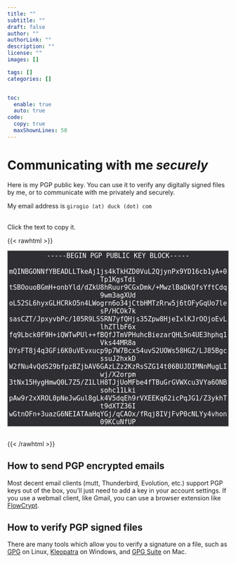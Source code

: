 ```yaml
---
title: ""
subtitle: ""
draft: false
author: ""
authorLink: ""
description: ""
license: ""
images: []

tags: []
categories: []


toc:
  enable: true
  auto: true
code:
  copy: true
  maxShownLines: 50
---
```

# Communicating with me *securely*


Here is my PGP public key. You can use it to verify any digitally signed files by me, or to communicate with me privately and securely. 

My email address is `girogio (at) duck (dot) com`


<br />
Click the text to copy it.

{{< rawhtml >}}
<textarea readonly cols="80"
onclick="this.select();document.execCommand('copy');alert('Copied to  clipboard.')"
style="font-size:15px;color:white;width:100%;font-family:monospace;text-align:center;display:block;height:400px;resize:none;background:#2E2E33"
>
-----BEGIN PGP PUBLIC KEY BLOCK-----
&#13;
mQINBGONNfYBEADLLTkeAj1js4kTkHZD0VuL2QjynPx9YD16cb1yA+0Tp1KgsTdi
tSBOouoBGmH+onbYld/dZkU8hRuur9CGxDmk/+MwzlBaDkQfsYftCdq9wm3agXUd
oL52SL6hyxGLHCRkO5n4LWogrn6o34jCtbHMTzRrw5j6tOFyGqUo7lesP/HCOk7k
sasCZT/JpxyvbPc/105R9LSSRN7yfQHjs35Zpw8HjeIxlKJrOOjoEvLlhZTlbF6x
fq9Lbck0F9H+iQWTwPUl++fBQfJTmVPHuhcBiezarQHLSn4UE3hphq1Vks44MR8a
DYsFT8j4q3GFi6K0uVEvxucp9p7W7BcxS4uvS2UOWs58HGZ/LJ85BgcssuJ2hxkD
W2fNu4vQdS29bfpzBZjbAV6GAzLZz2KzRsSZG14t06BUJDIMNnMugLIwj/X2orpm
3tNx15HygHmwQ0L7Z5/Z1LlH8TJjUoMFbe4fTBuGrGVWXcu3VYa6ONBsohc11Lki
pAw9r2xXROL0pNeJwGul8gLk4V5dqEh9rVXEEKq62icPqJG1/Z3ykhTt9dXTZ36I
wGtnOFn+3uazG6NEIATAaHqYGj/qCAOx/fRqj8IVjFvP0cNLYy4vhon09KCuNfUP
E5thBc+RrMkVdu/VFP6/c3ITjirYuNQbILohuVmg9EHbyKD1I3k6S7woQwARAQAB
tCJHaW9yZ2lvIEdyaWdvbG8gPGdpb3JnaW9AZHVjay5jb20+iQJUBBMBCAA+FiEE
YQubJ7PfO3NUzBbXaPhmyextFuwFAmONNfYCGwMFCQeGH2UFCwkIBwIGFQoJCAsC
BBYCAwECHgECF4AACgkQaPhmyextFuxM1hAAqwD/cfsnQvidCkCNJMROeN1ls5YK
nDqZdW/PlW/kaQmVI+7df+qYZuz+ausQ+fCI7EiD4cfRXUobQ9rIVlaf/xlp83Me
50+dYoDDj9GdqEhLzwxCZH1GkU8UfpCYvxuOP4OTR2ZOeZnJaNBGNzLhws6BFMeG
ar8G+WaM5zuQmepSpAAhRTFp2vSZAlWftGup18MxRlNA2cAwIM/SYAJz4HPum1Qz
onJaSGem1cSYE9ceG4RBJXmDYBpOWvwwJbw5uV18rdh9Sn4luoaIC1zsG1f/rbRg
kXG9OCoTaLpm+1yfCR17XmizORiTzF23bcc/6LUGQKNZQpigW9kDAUPjp5nC9OjK
LJGX/R8I7y1ZoXBYaVq3vBlWz+g4lJzKaA1qxjwMsCerlapAaSaEkkjw3maPjjP6
vyckTdhwY4mxAoIGmSeH/3lZs3fuXnHRGw/q4cYwoB42RN/qaPaIIqjPzW63Ksi0
1HtIWd0ai2gNHUmBqwZpUr9WDeMmVCXYE3ZwHVEg3xIyvAr8wW1zYz7JjjhcdmUZ
5gUdSW6Kqd/toGr1L39InU56dpcFYdunIZCtz4/8paz8BydhmDAOhfNJuN5mDiCX
klTChT+zFf2C/kE49fg4r/TnwXhjPqyw36aKoqGRZC37/hZWqh/3dnGLEW/3NihG
dMmy5BH/zUdOriC5Ag0EY4019gEQAMOawRmLQRpbynLlfCAoKe4Bw6Kd/LjunUXY
1APKiNMdj3KDRun9Be971pasHa5JE2rJHrUsnr+muZVKYnb7/gksJkGVxxbQepFh
0YHVnWN7DUBosUdCODgVHucMpsmdggu5as9JhPnA+WtxGXZ+NtfShfR+uYi52CrI
RLiac/EfQdprMRXrUAKVE3P4yuXMiY3B3nAxtAiPIOcTKXcITtMEZ0vh6OGMlXdT
S+0IbOcB7whSEaPMFiYklbYbpLHyBGGA3ify5j8dVJtyt2dUnM+uaxOVOitU7+13
NAsdb5jemG4PVoIZWuuf5qAP6orR2uKtKSAreVBUwbsT/0yryCxQNg8Il5n6DAW8
iJhP269rtwIkNf40fTFW7e6TLHmC1iY2PktXj30RuRH0SDW7mdP/vd0HStstKyLz
dxF9kG17a5BFO2uFevaIdfmskukJ11IH69wp8q8yyLkgpw1dG8rGdpVcKT+YJoRW
nfv6A+moL2Ar1mGuVDEu4ZwTL01LBlWVjKxTFZQ6Nmkodxnu1EEbkJo/eLVoIg25
CHsFPNLs5Swsilj9A+wTGo/fNsqeSPRWhI/ogEu3FZyZl/2Anw79SWMvqAwzOzor
Zpt2pj9OyvNxBMgW/jdw8r6/KI5DaatNjZHp7A/Ul4CsbzIlrv+ckX3dmfa5eYnB
ryL4HgkjABEBAAGJAjwEGAEIACYWIQRhC5sns987c1TMFtdo+GbJ7G0W7AUCY401
9gIbDAUJB4YfZQAKCRBo+GbJ7G0W7GTmEAC+f1OqfL/TPTSDqv6gS5wdlM07jOF8
XVJl8cgnXfvDJ0qnQF7MTVBFazIk95qKSd2yEyMWUuAC6b2udzeaWNv8sOJnmyh1
TlzvcJ8XgKxIhnsm4991Ni3REzgnb634tE9N9ZeGVR4Gr7HXPuzcUOYWtQ5TSiqQ
DOBUeosvdjtozd7vMfLkwaDKvUgRYy+ezaRF1kGpVND9ic+JvZhiRkeHEkYXM9TD
3snszGUr8rjzGhvXl2iGRGPxl7fbiJ6DBgIz/p6Xo1yEnpDSLUcqZHitLF9FUlyl
V9B9vxEqBdip8bCeiJs4VhFZd+F8w5tur0ZJXBjC5eeP1u2tC2Hq7P6iSrUcbgNt
Kr3iq9Tk9QO8H29NNFRA/nmWbGAYJlciRtwi0h4XR3kS4ks2RABS3q4+qZaCzeKn
191/KEtyuGXf3aEIfBQocytzdmvnPs9UbIE/ag8xpHEho5BNQVFfKtJtxJKYlX6W
71zjWk1hybBOzpY+tyGHwwCNUteTasPafrFcZBQRZM6KinpTYARX3rkLbMNdgBx2
we6kfa0kVg41ihUFAqh/5Zn33yK8E7wf65gslpfkwDIe35wRXrrhmc6w2eCbeYL5
PNRuhXorHwgNFJCJ5BNPAIvaZNOmnEMyEC+RXJX83/GKuiAixLQQwOITlI+Mt7qz
bKSaTp9/QEUEng==
=yId+
-----END PGP PUBLIC KEY BLOCK-----
</textarea>
<br />

{{< /rawhtml >}}

## How to send PGP encrypted emails

Most decent email clients (mutt, Thunderbird, Evolution, etc.) support PGP keys out of the box, you'll just need to add a key in your account settings. If you use a webmail client, like Gmail, you can use a browser extension like [FlowCrypt](https://flowcrypt.com/).

## How to verify PGP signed files

There are many tools which allow you to verify a signature on a file, such as [GPG](https://www.gnupg.org/) on Linux, [Kleopatra](https://www.openpgp.org/software/kleopatra/) on Windows, and [GPG Suite](https://gpgtools.org/) on Mac.

